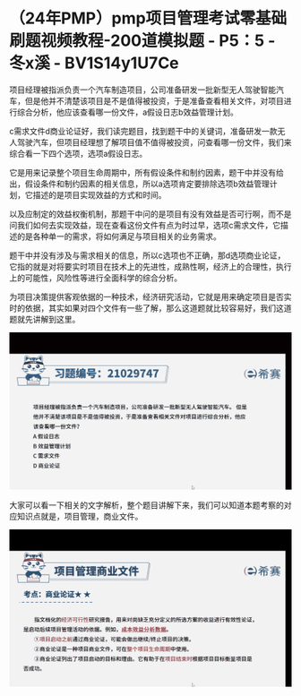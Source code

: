 # （24年PMP）pmp项目管理考试零基础刷题视频教程-200道模拟题 - P5：5 - 冬x溪 - BV1S14y1U7Ce

项目经理被指派负责一个汽车制造项目，公司准备研发一批新型无人驾驶智能汽车，但是他并不清楚该项目是不是值得被投资，于是准备查看相关文件，对项目进行综合分析，他应该查看哪一份文件，a假设日志b效益管理计划。

c需求文件d商业论证好，我们读完题目，找到题干中的关键词，准备研发一款无人驾驶汽车，但项目经理想了解项目值不值得被投资，问查看哪一份文件，我们来综合看一下四个选项，选项a假设日志。

它是用来记录整个项目生命周期中，所有假设条件和制约因素，题干中并没有给出，假设条件和制约因素的相关信息，所以a选项肯定要排除选项b效益管理计划，它描述的是项目实现效益的方式和时间。

以及应制定的效益权衡机制，那题干中问的是项目有没有效益是否可行啊，而不是问我们如何去实现效益，现在查看这份文件有点为时过早，选项c需求文件，它描述的是各种单一的需求，将如何满足与项目相关的业务需求。

题干中并没有涉及与需求相关的信息，所以c选项也不正确，那d选项商业论证，它指的就是对将要实时项目在技术上的先进性，成熟性啊，经济上的合理性，执行上的可能性，风险性等进行全面科学的综合分析。

为项目决策提供客观依据的一种技术，经济研究活动，它就是用来确定项目是否实时的依据，其实如果对四个文件有一些了解，那么这道题就比较容易好，我们这道题就先讲解到这里。



![](img/95ae36975f0c041194a1f49ed92729be_1.png)

大家可以看一下相关的文字解析，整个题目讲解下来，我们可以知道本题考察的对应知识点就是，项目管理，商业文件。



![](img/95ae36975f0c041194a1f49ed92729be_3.png)